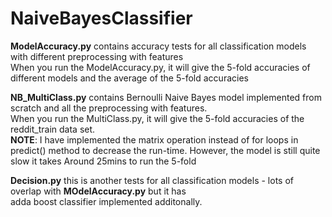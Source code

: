 # NaiveBayesClassifier

**ModelAccuracy.py** contains accuracy tests for all classification models with different preprocessing with features  
When you run the ModelAccuracy.py, it will give the 5-fold accuracies of different models and the average of the 5-fold accuracies

**NB_MultiClass.py** contains Bernoulli Naive Bayes model implemented from scratch and all the preprocessing with features.  
When you run the MultiClass.py, it will give the 5-fold accuracies of the reddit_train data set.  
**NOTE**: I have implemented the matrix operation instead of for loops in predict() method to decrease the run-time. However, the model is still quite slow it takes Around 25mins to run the 5-fold  

**Decision.py** this is another tests for all classification models - lots of overlap with **MOdelAccuracy.py** but it has  
adda boost classifier implemented additonally. 
